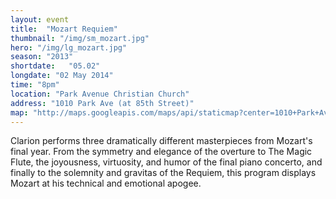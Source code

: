 ```yaml
---
layout: event
title:  "Mozart Requiem"
thumbnail: "/img/sm_mozart.jpg"
hero: "/img/lg_mozart.jpg"
season: "2013"
shortdate:   "05.02"
longdate: "02 May 2014"
time: "8pm"
location: "Park Avenue Christian Church"
address: "1010 Park Ave (at 85th Street)"
map: "http://maps.googleapis.com/maps/api/staticmap?center=1010+Park+Ave,+New+York,+NY+10028&zoom=16&size=700x300&maptype=roadmap&visual_refresh=true&markers=color:green%7Clabel:A%7C40.7793659,-73.9580091&sensor=false"
---
```


Clarion performs three dramatically different masterpieces from Mozart's final year. From the symmetry and elegance of the overture to The Magic Flute, the joyousness, virtuosity, and humor of the final piano concerto, and finally to the solemnity and gravitas of the Requiem, this program displays Mozart at his technical and emotional apogee.
